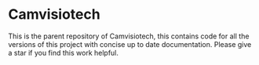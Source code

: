 # Camvisiotech
This is the parent repository of Camvisiotech, this contains code for all the versions of this project with concise up to date documentation. Please give a star if you find this work helpful. 
